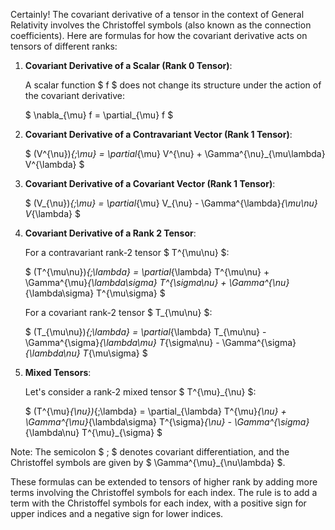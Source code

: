 Certainly! The covariant derivative of a tensor in the context of General Relativity involves the Christoffel symbols (also known as the connection coefficients). Here are formulas for how the covariant derivative acts on tensors of different ranks:

1. **Covariant Derivative of a Scalar (Rank 0 Tensor)**:
   
   A scalar function $ f $ does not change its structure under the action of the covariant derivative:

   $ \nabla_{\mu} f = \partial_{\mu} f $

2. **Covariant Derivative of a Contravariant Vector (Rank 1 Tensor)**:

   $ (V^{\nu})_{;\mu} = \partial_{\mu} V^{\nu} + \Gamma^{\nu}_{\mu\lambda} V^{\lambda} $

3. **Covariant Derivative of a Covariant Vector (Rank 1 Tensor)**:

   $ (V_{\nu})_{;\mu} = \partial_{\mu} V_{\nu} - \Gamma^{\lambda}_{\mu\nu} V_{\lambda} $

4. **Covariant Derivative of a Rank 2 Tensor**:

   For a contravariant rank-2 tensor $ T^{\mu\nu} $:

   $ (T^{\mu\nu})_{;\lambda} = \partial_{\lambda} T^{\mu\nu} + \Gamma^{\mu}_{\lambda\sigma} T^{\sigma\nu} + \Gamma^{\nu}_{\lambda\sigma} T^{\mu\sigma} $

   For a covariant rank-2 tensor $ T_{\mu\nu} $:

   $ (T_{\mu\nu})_{;\lambda} = \partial_{\lambda} T_{\mu\nu} - \Gamma^{\sigma}_{\lambda\mu} T_{\sigma\nu} - \Gamma^{\sigma}_{\lambda\nu} T_{\mu\sigma} $

5. **Mixed Tensors**:

   Let's consider a rank-2 mixed tensor $ T^{\mu}_{\nu} $:

   $ (T^{\mu}_{\nu})_{;\lambda} = \partial_{\lambda} T^{\mu}_{\nu} + \Gamma^{\mu}_{\lambda\sigma} T^{\sigma}_{\nu} - \Gamma^{\sigma}_{\lambda\nu} T^{\mu}_{\sigma} $

Note: The semicolon $ ; $ denotes covariant differentiation, and the Christoffel symbols are given by $ \Gamma^{\mu}_{\nu\lambda} $. 

These formulas can be extended to tensors of higher rank by adding more terms involving the Christoffel symbols for each index. The rule is to add a term with the Christoffel symbols for each index, with a positive sign for upper indices and a negative sign for lower indices.